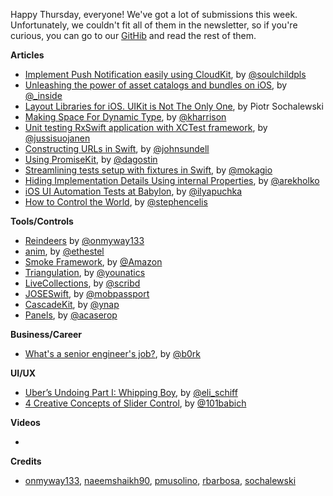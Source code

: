 Happy Thursday, everyone! We've got a lot of submissions this week. Unfortunately, we couldn't fit all of them in the newsletter, so if you're curious, you can go to our [GitHib](https://github.com/iOS-Goodies/iOS-Goodies/blob/master/Issues/Week251.md) and read the rest of them.

**Articles**

* [Implement Push Notification easily using CloudKit](https://fluffy.es/push-notification-cloudkit/), by [@soulchildpls](https://twitter.com/soulchildpls)
* [Unleashing the power of asset catalogs and bundles on iOS](https://rambo.codes/ios/2018/10/03/unleashing-the-power-of-asset-catalogs-and-bundles-on-ios.html), by [@_inside](https://twitter.com/_inside)
* [Layout Libraries for iOS. UIKit is Not The Only One](https://www.netguru.co/codestories/layout-libraries-for-ios-uikit-is-not-the-only-one), by Piotr Sochalewski
* [Making Space For Dynamic Type](https://useyourloaf.com/blog/making-space-for-dynamic-type/), by [@kharrison](https://twitter.com/kharrison)
* [Unit testing RxSwift application with XCTest framework](http://swiftyjimmy.com/unit-testing-rxswift/), by [@jussisuojanen](https://twitter.com/jussisuojanen)
* [Constructing URLs in Swift](https://www.swiftbysundell.com/posts/constructing-urls-in-swift), by [@johnsundell](https://twitter.com/johnsundell)
* [Using PromiseKit](https://agostini.tech/2018/10/08/using-promisekit/), by [@dagostin](https://twitter.com/dagostin)
* [Streamlining tests setup with fixtures in Swift](http://www.mokacoding.com/blog/streamlining-tests-setup-with-fixtures-in-swift/), by [@mokagio](https://twitter.com/mokagio)
* [Hiding Implementation Details Using internal Properties](http://holko.pl/2018/10/08/internal-modifier/), by [@arekholko](https://twitter.com/arekholko)
* [iOS UI Automation Tests at Babylon](http://ilya.puchka.me/ios-ui-automation-tests-at-babylon/), by [@ilyapuchka](https://twitter.com/ilyapuchka)
* [How to Control the World](https://www.pointfree.co/blog/posts/21-how-to-control-the-world), by [@stephencelis](https://twitter.com/stephencelis)

**Tools/Controls**

* [Reindeers](https://github.com/onmyway133/Reindeers) by [@onmyway133](https://twitter.com/onmyway133)
* [anim](https://github.com/onurersel/anim), by [@ethestel](https://twitter.com/ethestel)
* [Smoke Framework](https://github.com/amzn/smoke-framework), by [@Amazon](https://github.com/amzn)
* [Triangulation](https://github.com/younatics/Triangulation), by [@younatics](https://twitter.com/younatics)
* [LiveCollections](https://github.com/scribd/LiveCollections), by [@scribd](https://twitter.com/scribd)
* [JOSESwift](https://github.com/airsidemobile/JOSESwift), by [@mobpassport](https://twitter.com/mobpassport)
* [CascadeKit](https://github.com/YTech/CascadeKit), by [@ynap](https://twitter.com/ynap)
* [Panels](https://github.com/antoniocasero/Panels), by [@acaserop](https://twitter.com/acaserop)

**Business/Career**

* [What's a senior engineer's job?](https://jvns.ca/blog/senior-engineer/), by [@b0rk](https://twitter.com/b0rk)

**UI/UX**

* [Uber’s Undoing Part I: Whipping Boy](http://www.elischiff.com/blog/2018/10/10/ubers-undoing-part-i-whipping-boy), by [@eli_schiff](http://www.twitter.com/eli_schiff)
* [4 Creative Concepts of Slider Control](http://babich.biz/slider-concepts/), by [@101babich](https://twitter.com/101babich)

**Videos**

* 

**Credits**

* [onmyway133](https://github.com/onmyway133), [naeemshaikh90](https://github.com/naeemshaikh90), [pmusolino](https://github.com/pmusolino), [rbarbosa](https://github.com/rbarbosa), [sochalewski](https://github.com/sochalewski)
